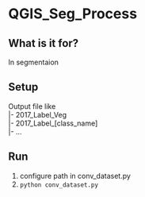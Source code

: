 # QGIS_Seg_Process  

## What is it for?
In segmentaion 

## Setup  
Output file like  
|- 2017_Label_Veg  
|- 2017_Label_[class_name]  
|- ...  

## Run  
1. configure path in conv_dataset.py  
2. ` python conv_dataset.py `  
